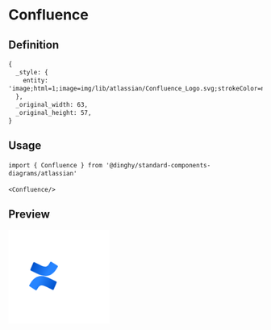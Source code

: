 # Confluence

## Definition

```
{
  _style: { 
    entity: 'image;html=1;image=img/lib/atlassian/Confluence_Logo.svg;strokeColor=none;',
  },
  _original_width: 63,
  _original_height: 57,
}
```

## Usage

```
import { Confluence } from '@dinghy/standard-components-diagrams/atlassian'

<Confluence/>
```

## Preview

<img src="./confluence.png" width="200"/>
